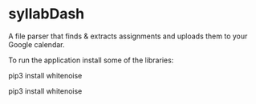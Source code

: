 # syllabDash
A file parser that finds &amp; extracts assignments and uploads them to your Google calendar.



To run the application install some of the libraries:

pip3 install whitenoise


pip3 install whitenoise
